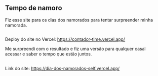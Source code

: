 ## Tempo de namoro
Fiz esse site para os dias dos namorados para tentar surpreender minha namorada.
##
Deploy do site no Vercel: https://contador-time.vercel.app/

Me surpreendi com o resultado e fiz uma versão para qualquer casal acessar e saber o tempo que estão juntos.
##
Link do site: https://dia-dos-namorados-self.vercel.app/
